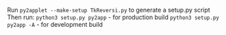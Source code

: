 Run `py2applet --make-setup TkReversi.py` to generate a setup.py script
Then run:
 `python3 setup.py py2app` - for production build
 `python3 setup.py py2app -A` - for development build